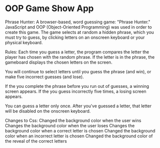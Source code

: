 # OOP Game Show App
Phrase Hunter:
 A browser-based, word guessing game: "Phrase Hunter." JavaScript and OOP (Object-Oriented Programming) was used in order to create this game. The game selects at random a hidden phrase, which you must try to guess, by clicking letters on an onscreen keyboard or your physical keyboard.

Rules: 
Each time you guess a letter, the program compares the letter the player has chosen with the random phrase. If the letter is in the phrase, the gameboard displays the chosen letters on the screen.

You will continue to select letters until you guess the phrase (and win), or make five incorrect guesses (and lose).

If the you complete the phrase before you run out of guesses, a winning screen appears. If the you guess incorrectly five times, a losing screen appears.

You can guess a letter only once. After you've guessed a letter, that letter will be disabled on the onscreen keyboard.

Changes to Css: 
Changed the background color when the user wins
Changes the background color when the user loses
Changes the background color when a correct letter is chosen 
Changed the background color when an incorrect letter is chosen
Changed the background color of the reveal of the correct letters
